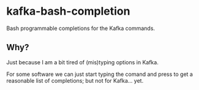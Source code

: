 # kafka-bash-completion
Bash programmable completions for the Kafka commands.

## Why?

Just because I am a bit tired of (mis)typing options in Kafka.

For some software we can just start typing the comand and press <tab><tab> to get a reasonable list of completions; but not for Kafka... yet.

